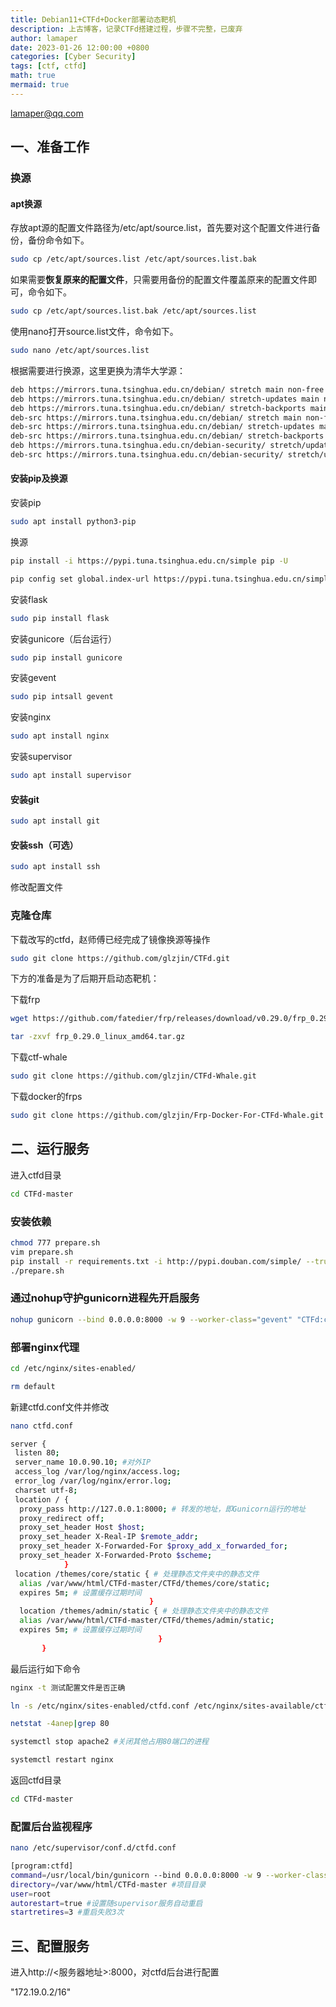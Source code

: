 ```yaml
---
title: Debian11+CTFd+Docker部署动态靶机
description: 上古博客，记录CTFd搭建过程，步骤不完整，已废弃
author: lamaper
date: 2023-01-26 12:00:00 +0800
categories: [Cyber Security]
tags: [ctf, ctfd]
math: true
mermaid: true
---
```


lamaper@qq.com

## 一、准备工作

### 换源

#### apt换源

存放apt源的配置文件路径为/etc/apt/source.list，首先要对这个配置文件进行备份，备份命令如下。

```bash
sudo cp /etc/apt/sources.list /etc/apt/sources.list.bak
```

 如果需要**恢复原来的配置文件**，只需要用备份的配置文件覆盖原来的配置文件即可，命令如下。

```bash
sudo cp /etc/apt/sources.list.bak /etc/apt/sources.list
```

 使用nano打开source.list文件，命令如下。

```bash
sudo nano /etc/apt/sources.list
```

根据需要进行换源，这里更换为清华大学源：

```bash
deb https://mirrors.tuna.tsinghua.edu.cn/debian/ stretch main non-free contrib
deb https://mirrors.tuna.tsinghua.edu.cn/debian/ stretch-updates main non-free contrib
deb https://mirrors.tuna.tsinghua.edu.cn/debian/ stretch-backports main non-free contrib
deb-src https://mirrors.tuna.tsinghua.edu.cn/debian/ stretch main non-free contrib
deb-src https://mirrors.tuna.tsinghua.edu.cn/debian/ stretch-updates main non-free contrib
deb-src https://mirrors.tuna.tsinghua.edu.cn/debian/ stretch-backports main non-free contrib
deb https://mirrors.tuna.tsinghua.edu.cn/debian-security/ stretch/updates main non-free contrib
deb-src https://mirrors.tuna.tsinghua.edu.cn/debian-security/ stretch/updates main non-free contrib
```

#### 安装pip及换源

安装pip

```bash
sudo apt install python3-pip
```

换源

```bash
pip install -i https://pypi.tuna.tsinghua.edu.cn/simple pip -U
```

```bash
pip config set global.index-url https://pypi.tuna.tsinghua.edu.cn/simple
```

安装flask

```bash
sudo pip install flask
```

安装gunicore（后台运行）

```bash
sudo pip install gunicore
```

安装gevent

```bash
sudo pip intsall gevent
```

安装nginx

```bash
sudo apt install nginx
```

安装supervisor

```bash
sudo apt install supervisor
```

#### 安装git

```bash
sudo apt install git
```

#### 安装ssh（可选）

```bash
sudo apt install ssh
```

修改配置文件

### 克隆仓库

下载改写的ctfd，赵师傅已经完成了镜像换源等操作

```bash
sudo git clone https://github.com/glzjin/CTFd.git
```

下方的准备是为了后期开启动态靶机：

下载frp

```bash
wget https://github.com/fatedier/frp/releases/download/v0.29.0/frp_0.29.0_linux_amd64.tar.gz

tar -zxvf frp_0.29.0_linux_amd64.tar.gz
```

下载ctf-whale

```bash
sudo git clone https://github.com/glzjin/CTFd-Whale.git
```

下载docker的frps

```bash
sudo git clone https://github.com/glzjin/Frp-Docker-For-CTFd-Whale.git
```

## 二、运行服务

进入ctfd目录

```bash
cd CTFd-master
```

### 安装依赖

```bash
chmod 777 prepare.sh
vim prepare.sh 
pip install -r requirements.txt -i http://pypi.douban.com/simple/ --trusted-host pypi.douban.com 
./prepare.sh
```

### 通过nohup守护gunicorn进程先开启服务

```bash
nohup gunicorn --bind 0.0.0.0:8000 -w 9 --worker-class="gevent" "CTFd:create_app()"#w表示进程数，建议 cpu核心数*2+1
```

### 部署nginx代理

```bash
cd /etc/nginx/sites-enabled/
```

```bash
rm default
```

新建ctfd.conf文件并修改

```bash
nano ctfd.conf
```

```bash
server { 
 listen 80; 
 server_name 10.0.90.10; #对外IP
 access_log /var/log/nginx/access.log;
 error_log /var/log/nginx/error.log;
 charset utf-8;
 location / {
  proxy_pass http://127.0.0.1:8000; # 转发的地址，即Gunicorn运行的地址
  proxy_redirect off;
  proxy_set_header Host $host;
  proxy_set_header X-Real-IP $remote_addr;
  proxy_set_header X-Forwarded-For $proxy_add_x_forwarded_for;
  proxy_set_header X-Forwarded-Proto $scheme;
            }
 location /themes/core/static { # 处理静态文件夹中的静态文件
  alias /var/www/html/CTFd-master/CTFd/themes/core/static;
  expires 5m; # 设置缓存过期时间
                               }
  location /themes/admin/static { # 处理静态文件夹中的静态文件
  alias /var/www/html/CTFd-master/CTFd/themes/admin/static;
  expires 5m; # 设置缓存过期时间
                                 }
       }
```

最后运行如下命令

```bash
nginx -t 测试配置文件是否正确

ln -s /etc/nginx/sites-enabled/ctfd.conf /etc/nginx/sites-available/ctfd.conf

netstat -4anep|grep 80

systemctl stop apache2 #关闭其他占用80端口的进程

systemctl restart nginx
```

返回ctfd目录

```bash
cd CTFd-master
```

### 配置后台监视程序

```bash
nano /etc/supervisor/conf.d/ctfd.conf

[program:ctfd]
command=/usr/local/bin/gunicorn --bind 0.0.0.0:8000 -w 9 --worker-class="gevent" "CTFd:create_app()"
directory=/var/www/html/CTFd-master #项目目录
user=root
autorestart=true #设置随supervisor服务自动重启
startretires=3 #重启失败3次
```

## 三、配置服务

进入http://<服务器地址>:8000，对ctfd后台进行配置

"172.19.0.2/16"